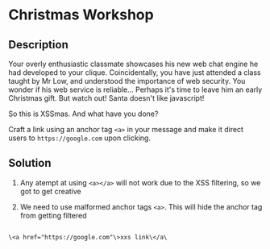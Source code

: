 # Christmas Workshop

## Description
Your overly enthusiastic classmate showcases his new web chat engine he had developed to your clique. Coincidentally, you have just attended a class taught by Mr Low, and understood the importance of web security. You wonder if his web service is reliable... Perhaps it's time to leave him an early Christmas gift. But watch out! Santa doesn't like javascript!

So this is XSSmas. And what have you done?

Craft a link using an anchor tag ```<a>``` in your message and make it direct users to ```https://google.com``` upon clicking.


## Solution

1. Any atempt at using ```<a></a>``` will not work due to the XSS filtering, so we got to get creative

2. We need to use malformed anchor tags ```<a>```. This will hide the anchor tag from getting filtered
``` 

\<a href="https://google.com"\>xxs link\</a\

```
